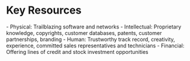 # Key Resources
<p>- Physical: Trailblazing software and networks
- Intellectual: Proprietary knowledge, copyrights, customer databases, patents, customer partnerships, branding
- Human: Trustworthy track record, creativity, experience, committed sales representatives and technicians
- Financial: Offering lines of credit and stock investment opportunities</p>